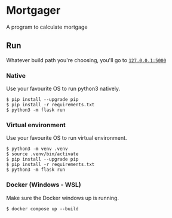 # Mortgager

A program to calculate mortgage

## Run

Whatever build path you're choosing, you'll go to [`127.0.0.1:5000`](http://127.0.0.1:5000/)

### Native

Use your favourite OS to run python3 natively.

```Shell
$ pip install --upgrade pip
$ pip install -r requirements.txt
$ python3 -m flask run
```

### Virtual environment

Use your favourite OS to run virtual environment.

```Shell
$ python3 -m venv .venv
$ source .venv/bin/activate
$ pip install --upgrade pip
$ pip install -r requirements.txt
$ python3 -m flask run
```

### Docker (Windows - WSL)

Make sure the Docker windows up is running.

```Shell
$ docker compose up --build
```

